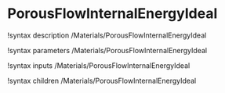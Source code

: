 <!-- MOOSE Documentation Stub: Remove this when content is added. -->

# PorousFlowInternalEnergyIdeal
!syntax description /Materials/PorousFlowInternalEnergyIdeal

!syntax parameters /Materials/PorousFlowInternalEnergyIdeal

!syntax inputs /Materials/PorousFlowInternalEnergyIdeal

!syntax children /Materials/PorousFlowInternalEnergyIdeal
